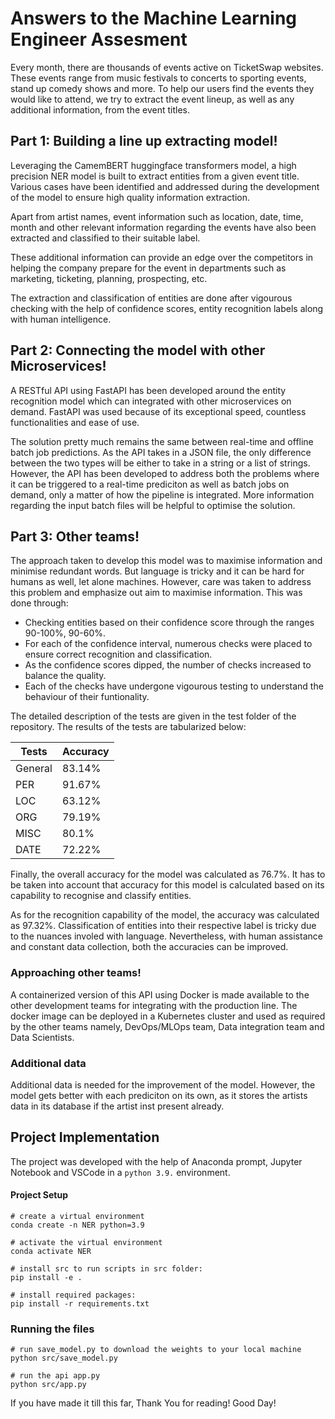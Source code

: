 # Answers to the Machine Learning Engineer Assesment

Every month, there are thousands of events active on TicketSwap websites. These events range from music festivals to concerts to sporting events, stand up comedy shows and more. To help our users find the events they would like to attend, we try to extract the event lineup, as well as any additional information, from the event titles. 

## Part 1: Building a line up extracting model!

Leveraging the CamemBERT huggingface transformers model, a high precision NER model is built to extract entities from a given event title.
Various cases have been identified and addressed during the development of the model to ensure high quality information extraction.

Apart from artist names, event information such as location, date, time, month and other relevant information regarding the events have also been extracted and classified to their suitable label.

These additional information can provide an edge over the competitors in helping the company prepare for the event in departments such as marketing, ticketing, planning, prospecting, etc.

The extraction and classification of entities are done after vigourous checking with the help of confidence scores, entity recognition labels along with human intelligence.

## Part 2: Connecting the model with other Microservices!

A RESTful API using FastAPI has been developed around the entity recognition model which can integrated with other microservices on demand.
FastAPI was used because of its exceptional speed, countless functionalities and ease of use.

The solution pretty much remains the same between real-time and offline batch job predictions. As the API takes in a JSON file, the only difference between the two types will be either to take in a string or a list of strings. However, the API has been developed to address both the problems where it can be triggered to a real-time prediciton as well as batch jobs on demand, only a matter of how the pipeline is integrated. More information regarding the input batch files will be helpful to optimise the solution.

## Part 3: Other teams!

The approach taken to develop this model was to maximise information and minimise redundant words. But language is tricky and it can be hard for humans as well, let alone machines. However, care was taken to address this problem and emphasize out aim to maximise information. This was done through:

* Checking entities based on their confidence score through the ranges 90-100%, 90-60%.
* For each of the confidence interval, numerous checks were placed to ensure correct recognition and classification.
* As the confidence scores dipped, the number of checks increased to balance the quality.
* Each of the checks have undergone vigourous testing to understand the behaviour of their funtionality.

The detailed description of the tests are given in the test folder of the repository. The results of the tests are tabularized below:

| Tests   	| Accuracy 	|
|---------	|----------	|
| General 	| 83.14%   	|
| PER     	| 91.67%   	|
| LOC     	| 63.12%   	|
| ORG     	| 79.19%   	|
| MISC    	| 80.1%    	|
| DATE    	| 72.22%   	|

Finally, the overall accuracy for the model was calculated as 76.7%.
It has to be taken into account that accuracy for this model is calculated based on its capability to recognise and classify entities.

As for the recognition capability of the model, the accuracy was calculated as 97.32%.
Classification of entities into their respective label is tricky due to the nuances involed with language.
Nevertheless, with human assistance and constant data collection, both the accuracies can be improved.

### Approaching other teams!

A containerized version of this API using Docker is made available to the other development teams for integrating with the production line.
The docker image can be deployed in a Kubernetes cluster and used as required by the other teams namely, DevOps/MLOps team, Data integration team and Data Scientists.

### Additional data

Additional data is needed for the improvement of the model. However, the model gets better with each prediciton on its own, as it stores the artists data in its database if the artist inst present already.


## Project Implementation

The project was developed with the help of Anaconda prompt, Jupyter Notebook and VSCode in a `python 3.9.` environment.

#### Project Setup

```
# create a virtual environment
conda create -n NER python=3.9

# activate the virtual environment
conda activate NER

# install src to run scripts in src folder:
pip install -e .

# install required packages:
pip install -r requirements.txt 

```

### Running the files

```
# run save_model.py to download the weights to your local machine
python src/save_model.py

# run the api app.py
python src/app.py
```

If you have made it till this far, Thank You for reading! Good Day!